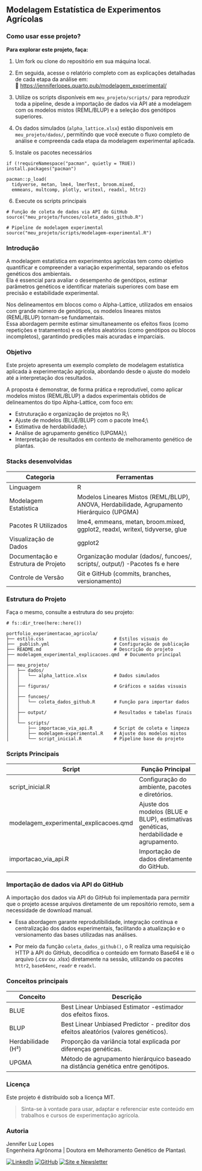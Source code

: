 ## Modelagem Estatística de Experimentos Agrícolas

### Como usar esse projeto?

**Para explorar este projeto, faça:**

1.  Um fork ou clone do repositório em sua máquina local.

2.  Em seguida, acesse o relatório completo com as explicações detalhadas de cada etapa da análise em:\
    🔗 <https://jenniferlopes.quarto.pub/modelagem_experimental/>

3.  Utilize os scripts disponíveis em `meu_projeto/scripts/` para reproduzir toda a pipeline, desde a importação de dados via API até a modelagem com os modelos mistos (REML/BLUP) e a seleção dos genótipos superiores.

4.   Os dados simulados (`alpha_lattice.xlsx`) estão disponíveis em `meu_projeto/dados/`, permitindo que você execute o fluxo completo de análise e compreenda cada etapa da modelagem experimental aplicada.

5.  Instale os pacotes necessários

```{r}
if (!requireNamespace("pacman", quietly = TRUE)) install.packages("pacman")

pacman::p_load(
  tidyverse, metan, lme4, lmerTest, broom.mixed,
  emmeans, multcomp, plotly, writexl, readxl, httr2)
```

6.  Execute os scripts principais

```{r}
# Função de coleta de dados via API do GitHub
source("meu_projeto/funcoes/coleta_dados_github.R")

# Pipeline de modelagem experimental
source("meu_projeto/scripts/modelagem-experimental.R")

```

### Introdução

A modelagem estatística em experimentos agrícolas tem como objetivo quantificar e compreender a variação experimental, separando os efeitos genéticos dos ambientais.\
Ela é essencial para avaliar o desempenho de genótipos, estimar parâmetros genéticos e identificar materiais superiores com base em precisão e estabilidade experimental.

Nos delineamentos em blocos como o Alpha-Lattice, utilizados em ensaios com grande número de genótipos, os modelos lineares mistos (REML/BLUP) tornam-se fundamentais.\
Essa abordagem permite estimar simultaneamente os efeitos fixos (como repetições e tratamentos) e os efeitos aleatórios (como genótipos ou blocos incompletos), garantindo predições mais acuradas e imparciais.

### Objetivo

Este projeto apresenta um exemplo completo de modelagem estatística aplicada à experimentação agrícola, abordando desde o ajuste do modelo até a interpretação dos resultados.

A proposta é demonstrar, de forma prática e reprodutível, como aplicar modelos mistos (REML/BLUP) a dados experimentais obtidos de delineamentos do tipo Alpha-Lattice, com foco em:

-   Estruturação e organização de projetos no R;\
-   Ajuste de modelos (BLUE/BLUP) com o pacote lme4;\
-   Estimativa de herdabilidade;\
-   Análise de agrupamento genético (UPGMA);\
-   Interpretação de resultados em contexto de melhoramento genético de plantas.

### Stacks desenvolvidas

| Categoria | Ferramentas |
|-----------------------|------------------------------------------------|
| Linguagem | R |
| Modelagem Estatística | Modelos Lineares Mistos (REML/BLUP), ANOVA, Herdabilidade, Agrupamento Hierárquico (UPGMA) |
| Pacotes R Utilizados | lme4, emmeans, metan, broom.mixed, ggplot2, readxl, writexl, tidyverse, glue |
| Visualização de Dados | ggplot2 |
| Documentação e Estrutura de Projeto | Organização modular (dados/, funcoes/, scripts/, output/) -Pacotes fs e here |
| Controle de Versão | Git e GitHub (commits, branches, versionamento) |

### Estrutura do Projeto

Faça o mesmo, consulte a estrutura do seu projeto:

```{r}
# fs::dir_tree(here::here())
```

```         
portfolio_experimentacao_agricola/
├── estilo.css                          # Estilos visuais do 
├── _publish.yml                        # Configuração de publicação
├── README.md                           # Descrição do projeto
├── modelagem_experimental_explicacoes.qmd  # Documento principal
│
├── meu_projeto/
│   ├── dados/
│   │   └── alpha_lattice.xlsx          # Dados simulados
│   │
│   ├── figuras/                        # Gráficos e saídas visuais
│   │
│   ├── funcoes/
│   │   └── coleta_dados_github.R       # Função para importar dados
│   │
│   ├── output/                         # Resultados e tabelas finais
│   │
│   └── scripts/
│       ├── importacao_via_api.R        # Script de coleta e limpeza 
│       ├── modelagem-experimental.R    # Ajuste dos modelos mistos
│       └── script_inicial.R            # Pipeline base do projeto
```

### Scripts Principais

| Script | Função Principal |
|-------------------------|-----------------------------------------------|
| script_inicial.R | Configuração do ambiente, pacotes e diretórios. |
| modelagem_experimental_explicacoes.qmd | Ajuste dos modelos (BLUE e BLUP), estimativas genéticas, herdabilidade e agrupamento. |
| importacao_via_api.R | Importação de dados diretamente do GitHub. |

### Importação de dados via API do GitHub

A importação dos dados via API do GitHub foi implementada para permitir que o projeto acesse arquivos diretamente de um repositório remoto, sem a necessidade de download manual.

-   Essa abordagem garante reprodutibilidade, integração contínua e centralização dos dados experimentais, facilitando a atualização e o versionamento das bases utilizadas nas análises.

-   Por meio da função `coleta_dados_github()`, o R realiza uma requisição HTTP à API do GitHub, decodifica o conteúdo em formato Base64 e lê o arquivo (.csv ou .xlsx) diretamente na sessão, utilizando os pacotes `httr2`, `base64enc`, `readr` e `readxl`.

### Conceitos principais

| Conceito | Descrição |
|-----------------------------------|-------------------------------------|
| BLUE | Best Linear Unbiased Estimator -estimador dos efeitos fixos. |
| BLUP | Best Linear Unbiased Predictor - preditor dos efeitos aleatórios (valores genéticos). |
| Herdabilidade (H²) | Proporção da variância total explicada por diferenças genéticas. |
| UPGMA | Método de agrupamento hierárquico baseado na distância genética entre genótipos. |

### Licença

Este projeto é distribuído sob a licença MIT.

> Sinta-se à vontade para usar, adaptar e referenciar este conteúdo em trabalhos e cursos de experimentação agrícola.

### Autoria

Jennifer Luz Lopes\
Engenheira Agrônoma \| Doutora em Melhoramento Genético de Plantas\

[![LinkedIn](https://img.shields.io/badge/LinkedIn-0077B5?style=for-the-badge&logo=linkedin&logoColor=white)](https://www.linkedin.com/in/jennifer-luz-lopes/)
[![GitHub](https://img.shields.io/badge/GitHub-181717?style=for-the-badge&logo=github&logoColor=white)](https://github.com/JenniferLopes)
[![Site e Newsletter](https://img.shields.io/badge/Site%20e%20Newsletter-224573?style=for-the-badge&logo=quarto&logoColor=white)](https://jenniferlopes.quarto.pub/portifolio/)
